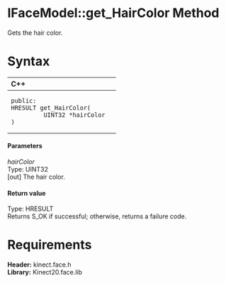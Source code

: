 IFaceModel::get\_HairColor Method  
=================================  

Gets the hair color. <span id="syntaxSection"></span>

Syntax  
======  

<table>
<colgroup>
<col width="100%" />
</colgroup>
<thead>
<tr class="header">
<th align="left">C++</th>
</tr>
</thead>
<tbody>
<tr class="odd">
<td align="left"><pre><code>public:  
HRESULT get_HairColor(  
         UINT32 *hairColor  
)</code></pre></td>
</tr>
</tbody>
</table>

<span id="ID4EG"></span>
#### Parameters  

*hairColor*    
Type: UINT32  
[out] The hair color.  

<span id="ID4EP"></span>
#### Return value  

Type: HRESULT  
Returns S\_OK if successful; otherwise, returns a failure code.  

<span id="requirements"></span>

Requirements  
============  

**Header:** kinect.face.h  
**Library:** Kinect20.face.lib  



<!--Please do not edit the data in the comment block below.-->
<!--
TOCTitle : get_HairColor Method
RLTitle : IFaceModel::get_HairColor Method
KeywordK : get_HairColor method
KeywordK : IFaceModel::get_HairColor method
KeywordF : IFaceModel::get_HairColor
KeywordF : get_HairColor
KeywordF : Microsoft.Kinect.face.IFaceModel.get_HairColor(UINT32@)
KeywordA : M:Microsoft.Kinect.face.IFaceModel.get_HairColor(UINT32@)
AssetID : M:Microsoft.Kinect.face.IFaceModel.get_HairColor(UINT32@)
Locale : en-us
CommunityContent : 1
APIType : Managed
APILocation : 
APIName : Microsoft.Kinect.face.IFaceModel::get_HairColor
TargetOS : Windows
TopicType : kbSyntax
DevLang : C++
DocSet : K4Wv2
ProjType : K4Wv2Proj
Technology : Kinect for Windows
Product : Kinect for Windows SDK v2
productversion : 20
-->
